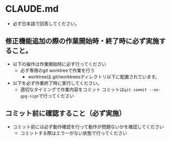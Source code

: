 # CLAUDE.md
- 必ず日本語で回答してください。

## 修正機能追加の際の作業開始時・終了時に必ず実施すること。
- 以下の操作は作業開始時に必ず行ってください
  - 必ず専用のgit worktreeで作業を行う
    - worktreeは.git/worktreesディレクトリ以下に配置されています。
- 以下を必ず作業終了時に実行してください。
  - 適切なタイミングで作業内容をコミット
      コミットは`git commit --no-gpg-sign`で行ってください

## コミット前に確認すること（必ず実施）
- コミット前には必ず動作確認を行って動作が問題ないかを確認してください
  - コミットする際はエラーがない状態で行ってください
